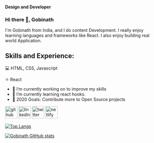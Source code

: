 
#### Design and Developer

### Hi there 👋, Gobinath
I'm Gobinath from India, and I do content Development. I really enjoy learning languages and frameworks like React. I also enjoy building real world Application.

## Skills and Experience:
💻 HTML, CSS, Javascript

⚛ React


- 🔭 I’m currently working on to improve my skills
- 🌱 I’m currently learning react hooks.
- 🥅 2020 Goals: Contribute more to Open Source projects

[<img src='https://cdn.jsdelivr.net/npm/simple-icons@3.0.1/icons/github.svg' alt='github' height='40'>](https://github.com/https://github.com/Gobinath24/)  [<img src='https://cdn.jsdelivr.net/npm/simple-icons@3.0.1/icons/linkedin.svg' alt='linkedin' height='40'>](https://www.linkedin.com/in/https://www.linkedin.com/in/gobinath-v-4103201a8//)  [<img src='https://cdn.jsdelivr.net/npm/simple-icons@3.0.1/icons/twitter.svg' alt='twitter' height='40'>](https://twitter.com/https://twitter.com/Gobinath_VB)  [<img src='https://cdn.jsdelivr.net/npm/simple-icons@3.0.1/icons/netlify.svg' alt='netlify' height='40'>](https://gobinathportfolio.netlify.app/)

[![Top Langs](https://github-readme-stats.vercel.app/api/top-langs/?username=Gobinath24)](https://github.com/Gobinath24/github-readme-stats)

[![Gobinath GitHub stats](https://github-readme-stats.vercel.app/api?username=Gobinath24)](https://github.com/Gobinath24/github-readme-stats)
